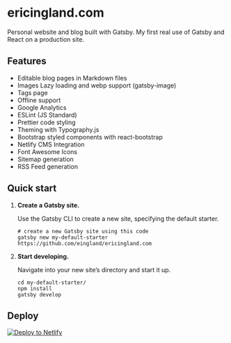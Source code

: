 # ericingland.com

Personal website and blog built with Gatsby. My first real use of Gatsby and React on a production site.

## Features

* Editable blog pages in Markdown files
* Images Lazy loading and webp support (gatsby-image)
* Tags page
* Offline support
* Google Analytics
* ESLint (JS Standard)
* Prettier code styling
* Theming with Typography.js
* Bootstrap styled components with react-bootstrap
* Netlify CMS Integration
* Font Awesome Icons
* Sitemap generation
* RSS Feed generation

## Quick start

1.  **Create a Gatsby site.**

    Use the Gatsby CLI to create a new site, specifying the default starter.

    ```shell
    # create a new Gatsby site using this code
    gatsby new my-default-starter https://github.com/eingland/ericingland.com
    ```

1.  **Start developing.**

    Navigate into your new site’s directory and start it up.

    ```shell
    cd my-default-starter/
    npm install
    gatsby develop
    ```

## Deploy

[![Deploy to Netlify](https://www.netlify.com/img/deploy/button.svg)](https://app.netlify.com/start/deploy?repository=https://github.com/eingland/ericingland.com)

